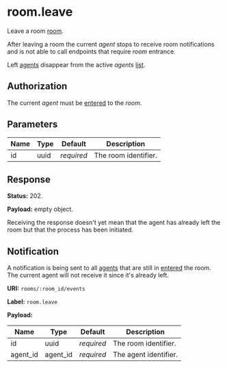 # room.leave

Leave a room [room](api.room.md#room).

After leaving a room the current _agent_ stops to receive room notifications and is not able
to call endpoints that require _room_ entrance.

Left [agents](api.agent.md#agent) disappear from the active _agents_ [list](api.agent.list.md).

## Authorization

The current _agent_ must be [entered](api.room.enter.md) to the _room_.

## Parameters

Name | Type | Default    | Description
---- | ---- | ---------- | --------------------
id   | uuid | _required_ | The room identifier.

## Response

**Status:** 202.

**Payload:** empty object.

Receiving the response doesn't yet mean that the agent has already left the room but that the
process has been initiated.

## Notification

A notification is being sent to all [agents](api.agent.md#agent) that are still in
[entered](api.room.enter.md) the room.
The current agent will not receive it since it's already left.

**URI:** `rooms/:room_id/events`

**Label:** `room.leave`

**Payload:**

Name     | Type     | Default    | Description
-------- | -------- | ---------- | --------------------
id       | uuid     | _required_ | The room identifier.
agent_id | agent_id | _required_ | The agent identifier.
